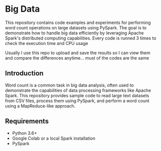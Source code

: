 # Big Data
This repository contains code examples and experiments for performing word count operations on large datasets using PySpark. The goal is to demonstrate how to handle big data efficiently by leveraging Apache Spark's distributed computing capabilities.
Every code is runned 3 times to check the execution time and CPU usage

Usually I use this repo to upload and save the results so I can view them and compare the differences anytime... must of the codes are the same

## Introduction

Word count is a common task in big data analysis, often used to demonstrate the capabilities of data processing frameworks like Apache Spark. This repository provides sample code to read large text datasets from CSV files, process them using PySpark, and perform a word count using a MapReduce-like approach.

## Requirements

- Python 3.6+
- Google Colab or a local Spark installation
- PySpark
